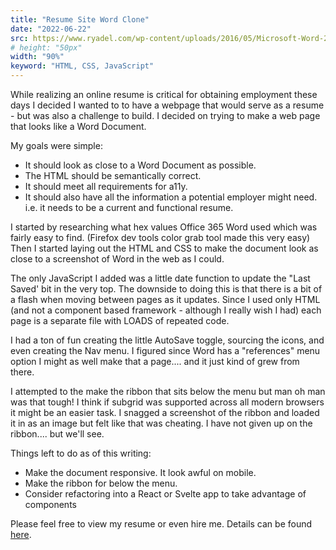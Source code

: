 ```yaml
---
title: "Resume Site Word Clone"
date: "2022-06-22"
src: https://www.ryadel.com/wp-content/uploads/2016/05/Microsoft-Word-2013-Logo-Web1.jpg
# height: "50px"
width: "90%"
keyword: "HTML, CSS, JavaScript"
---
```


While realizing an online resume is critical for obtaining employment these days I decided I wanted to to have a webpage that would serve as a resume - but was also a challenge to build. I decided on trying to make a web page that looks like a Word Document.

My goals were simple:

- It should look as close to a Word Document as possible.
- The HTML should be semantically correct.
- It should meet all requirements for a11y.
- It should also have all the information a potential employer might need. i.e. it needs to be a current and functional resume.

I started by researching what hex values Office 365 Word used which was fairly easy to find. (Firefox dev tools color grab tool made this very easy) Then I started laying out the HTML and CSS to make the document look as close to a screenshot of Word in the web as I could.

The only JavaScript I added was a little date function to update the "Last Saved' bit in the very top. The downside to doing this is that there is a bit of a flash when moving between pages as it updates. Since I used only HTML (and not a component based framework - although I really wish I had) each page is a separate file with LOADS of repeated code.

I had a ton of fun creating the little AutoSave toggle, sourcing the icons, and even creating the Nav menu. I figured since Word has a "references" menu option I might as well make that a page.... and it just kind of grew from there.

I attempted to the make the ribbon that sits below the menu but man oh man was that tough! I think if subgrid was supported across all modern browsers it might be an easier task. I snagged a screenshot of the ribbon and loaded it in as an image but felt like that was cheating. I have not given up on the ribbon.... but we'll see.

Things left to do as of this writing:

- Make the document responsive. It look awful on mobile.
- Make the ribbon for below the menu.
- Consider refactoring into a React or Svelte app to take advantage of components

Please feel free to view my resume or even hire me. Details can be found [here](https://resume.jonellwood.dev).
